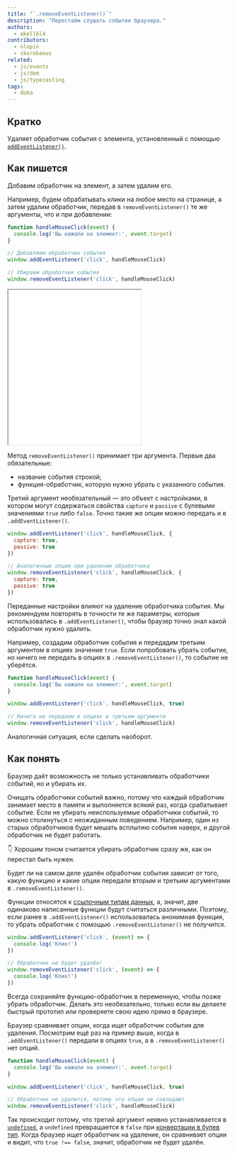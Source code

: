 ```yaml
---
title: "`.removeEventListener()`"
description: "Перестаём слушать события браузера."
authors:
  - akellbl4
contributors:
  - nlopin
  - skorobaeus
related:
  - js/events
  - js/dom
  - js/typecasting
tags:
  - doka
---
```


## Кратко

Удаляет обработчик события с элемента, установленный с помощью [`addEventListener()`](/js/element-addeventlistener/).

## Как пишется

Добавим обработчик на элемент, а затем удалим его.

Например, будем обрабатывать клики на любое место на странице, а затем удалим обработчик, передав в `removeEventListener()` те же аргументы, что и при добавлении:

```js
function handleMouseClick(event) {
  console.log('Вы нажали на элемент:', event.target)
}

// Добавляем обработчик события
window.addEventListener('click', handleMouseClick)

// Убираем обработчик события
window.removeEventListener('click', handleMouseClick)
```

<iframe title="Удаление обработчика событий" src="demos/index/" height="350"></iframe>

Метод `removeEventListener()` принимает три аргумента. Первые два обязательные:

- название события строкой;
- функция-обработчик, которую нужно убрать с указанного события.

Третий аргумент необязательный — это объект с настройками, в котором могут содержаться свойства `capture` и `passive` с булевыми значениями `true` либо `false`. Точно такие же опции можно передать и в `.addEventListener()`.

```js
window.addEventListener('click', handleMouseClick, {
  capture: true,
  passive: true
})

// Аналогичные опции при удалении обработчика
window.removeEventListener('click', handleMouseClick, {
  capture: true,
  passive: true
})
```

Переданные настройки влияют на удаление обработчика события. Мы рекомендуем повторять в точности те же параметры, которые использовались в `.addEventListener()`, чтобы браузер точно знал какой обработчик нужно удалить.

Например, создадим обработчик события и передадим третьим аргументом в опциях значение `true`. Если попробовать убрать событие, но ничего не передать в опциях в `.removeEventListener()`, то событие не уберётся.

```js
function handleMouseClick(event) {
  console.log('Вы нажали на элемент:', event.target)
}

window.addEventListener('click', handleMouseClick, true)

// Ничего не передаем в опциях в третьем аргументе
window.removeEventListener('click', handleMouseClick)
```

Аналогичная ситуация, если сделать наоборот.

## Как понять

Браузер даёт возможность не только устанавливать обработчики событий, но и убирать их.

Очищать обработчики событий важно, потому что каждый обработчик занимает место в памяти и выполняется всякий раз, когда срабатывает событие. Если не убирать неиспользуемые обработчики событий, то можно столкнуться с неожиданным поведением. Например, один из старых обработчиков будет мешать всплытию события наверх, и другой обработчик не будет работать.

<aside>

👇 Хорошим тоном считается убирать обработчик сразу же, как он перестал быть нужен.

</aside>

Будет ли на самом деле удалён обработчик события зависит от того, какую функцию и какие опции передали вторым и третьим аргументами в `.removeEventListener()`.

Функции относятся к [ссылочным типам данных](/js/ref-type-vs-value-type/), а, значит, две одинаково написанные функции будут считаться различными. Поэтому, если ранее в `.addEventListener()` использовалась анонимная функция, то убрать обработчик с помощью `.removeEventListener()` не получится.

```js
window.addEventListener('click', (event) => {
  console.log('Клик!')
})

// Обработчик не будет удалён!
window.removeEventListener('click', (event) => {
  console.log('Клик!')
})
```

Всегда сохраняйте функцию-обработчик в переменную, чтобы позже убрать обработчик. Делать это необязательно, только если вы делаете быстрый прототип или проверяете свою идею прямо в браузере.

Браузер сравнивает опции, когда ищет обработчик события для удаления. Посмотрим ещё раз на пример выше, когда в `.addEventListener()` передали в опциях `true`, а в `.removeEventListener()` нет опций.

```js
function handleMouseClick(event) {
  console.log('Вы нажали на элемент:', event.target)
}

window.addEventListener('click', handleMouseClick, true)

// Обработчик не удалится, потому что опции не совпадают
window.removeEventListener('click', handleMouseClick)
```

Так происходит потому, что третий аргумент неявно устанавливается в [`undefined`](/js/undefined/), а `undefined` превращается в `false` при [конвертации в булев тип](/js/typecasting/). Когда браузер ищет обработчик на удаление, он сравнивает опции и видит, что `true !== false`, значит, обработчик не будет удалён.
